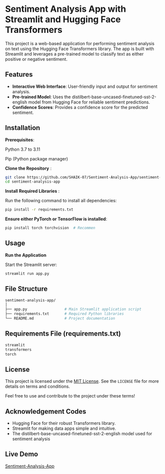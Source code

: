 
# Sentiment Analysis App with Streamlit and Hugging Face Transformers

This project is a web-based application for performing sentiment analysis on text using the Hugging Face Transformers library. The app is built with Streamlit and leverages a pre-trained model to classify text as either positive or negative sentiment.

## Features

- **Interactive Web Interface**: User-friendly input and output for sentiment analysis.
- **Pre-trained Model**: Uses the distilbert-base-uncased-finetuned-sst-2-english model from Hugging Face for reliable sentiment predictions.
 - **Confidence Scores**: Provides a confidence score for the predicted sentiment.

## Installation

 **Prerequisites**:

 Python 3.7 to 3.11

 Pip (Python package manager)

**Clone the Repository** :
```bash
git clone https://github.com/SHAIK-07/Sentiment-Analysis-App/sentiment-analysis-app.git
cd sentiment-analysis-app
```
**Install Required Libraries** :

Run the following command to install all dependencies:
```bash
pip install -r requirements.txt
```
**Ensure either PyTorch or TensorFlow is installed**:
```bash
pip install torch torchvision  # Recommen
```

## Usage

**Run the Application**

Start the Streamlit server:

```bash
streamlit run app.py
```

## File Structure
```bash
sentiment-analysis-app/
│
├── app.py                 # Main Streamlit application script
├── requirements.txt       # Required Python libraries
└── README.md              # Project documentation
```
## Requirements File (requirements.txt)
```bash
streamlit
transformers
torch
```

## License

This project is licensed under the [MIT License](LICENSE). See the `LICENSE` file for more details on terms and conditions.

Feel free to use and contribute to the project under these terms!

## Acknowledgement Codes
- Hugging Face for their robust Transformers library.
- Streamlit for making data apps simple and intuitive.
- The distilbert-base-uncased-finetuned-sst-2-english model used for sentiment analysis

## Live Demo

[Sentiment-Analysis-App](https://huggingface.co/spaces/SHAIKT07/Sentiment-Analysis-App)
